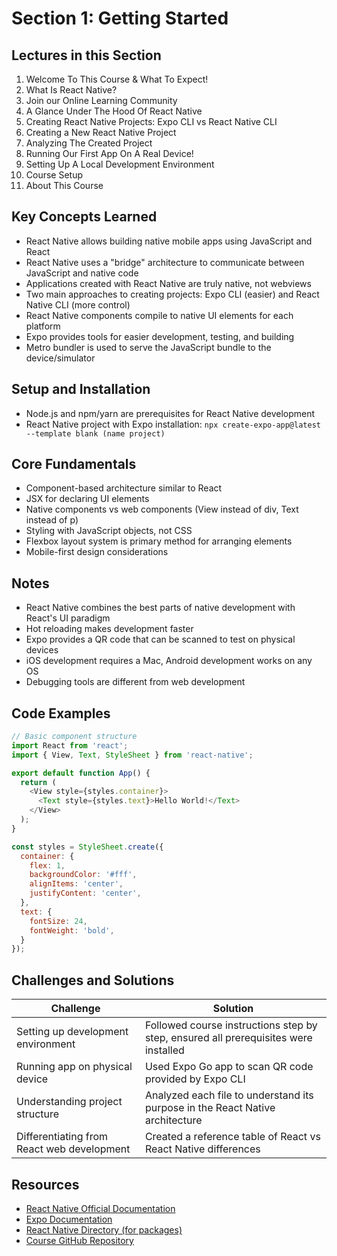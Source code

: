 # Section 1: Getting Started

## Lectures in this Section
1. Welcome To This Course & What To Expect!
2. What Is React Native?
3. Join our Online Learning Community
4. A Glance Under The Hood Of React Native
5. Creating React Native Projects: Expo CLI vs React Native CLI
6. Creating a New React Native Project
7. Analyzing The Created Project
8. Running Our First App On A Real Device!
9. Setting Up A Local Development Environment
10. Course Setup
11. About This Course

## Key Concepts Learned
- React Native allows building native mobile apps using JavaScript and React
- React Native uses a "bridge" architecture to communicate between JavaScript and native code
- Applications created with React Native are truly native, not webviews
- Two main approaches to creating projects: Expo CLI (easier) and React Native CLI (more control)
- React Native components compile to native UI elements for each platform
- Expo provides tools for easier development, testing, and building
- Metro bundler is used to serve the JavaScript bundle to the device/simulator

## Setup and Installation
- Node.js and npm/yarn are prerequisites for React Native development
- React Native project with Expo installation: `npx create-expo-app@latest --template blank (name project)`


## Core Fundamentals
- Component-based architecture similar to React
- JSX for declaring UI elements
- Native components vs web components (View instead of div, Text instead of p)
- Styling with JavaScript objects, not CSS
- Flexbox layout system is primary method for arranging elements
- Mobile-first design considerations

## Notes
- React Native combines the best parts of native development with React's UI paradigm
- Hot reloading makes development faster
- Expo provides a QR code that can be scanned to test on physical devices
- iOS development requires a Mac, Android development works on any OS
- Debugging tools are different from web development

## Code Examples
```javascript
// Basic component structure
import React from 'react';
import { View, Text, StyleSheet } from 'react-native';

export default function App() {
  return (
    <View style={styles.container}>
      <Text style={styles.text}>Hello World!</Text>
    </View>
  );
}

const styles = StyleSheet.create({
  container: {
    flex: 1,
    backgroundColor: '#fff',
    alignItems: 'center',
    justifyContent: 'center',
  },
  text: {
    fontSize: 24,
    fontWeight: 'bold',
  }
});
```

## Challenges and Solutions
| Challenge | Solution |
|-----------|----------|
| Setting up development environment | Followed course instructions step by step, ensured all prerequisites were installed |
| Running app on physical device | Used Expo Go app to scan QR code provided by Expo CLI |
| Understanding project structure | Analyzed each file to understand its purpose in the React Native architecture |
| Differentiating from React web development | Created a reference table of React vs React Native differences |

## Resources
- [React Native Official Documentation](https://reactnative.dev/docs/getting-started)
- [Expo Documentation](https://docs.expo.dev/)
- [React Native Directory (for packages)](https://reactnative.directory/)
- [Course GitHub Repository](https://github.com/academind/react-native-practical-guide-code)